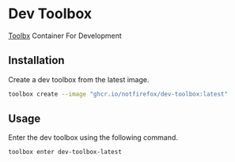 # Dev Toolbox
[Toolbx](https://containertoolbx.org/) Container For Development 

## Installation
Create a dev toolbox from the latest image.
```sh
toolbox create --image "ghcr.io/notfirefox/dev-toolbox:latest"
```

## Usage
Enter the dev toolbox using the following command.
```sh
toolbox enter dev-toolbox-latest
```
